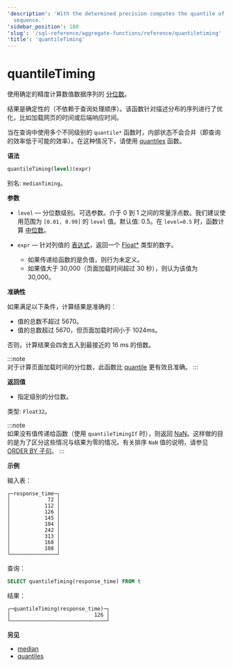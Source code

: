 ```yaml
---
'description': 'With the determined precision computes the quantile of a numeric data
  sequence.'
'sidebar_position': 180
'slug': '/sql-reference/aggregate-functions/reference/quantiletiming'
'title': 'quantileTiming'
---
```





# quantileTiming

使用确定的精度计算数值数据序列的 [分位数](https://en.wikipedia.org/wiki/Quantile)。

结果是确定性的（不依赖于查询处理顺序）。该函数针对描述分布的序列进行了优化，比如加载网页的时间或后端响应时间。

当在查询中使用多个不同级别的 `quantile*` 函数时，内部状态不会合并（即查询的效率低于可能的效率）。在这种情况下，请使用 [quantiles](../../../sql-reference/aggregate-functions/reference/quantiles.md#quantiles) 函数。

**语法**

```sql
quantileTiming(level)(expr)
```

别名: `medianTiming`。

**参数**

- `level` — 分位数级别。可选参数。介于 0 到 1 之间的常量浮点数。我们建议使用范围为 `[0.01, 0.99]` 的 `level` 值。默认值: 0.5。在 `level=0.5` 时，函数计算 [中位数](https://en.wikipedia.org/wiki/Median)。

- `expr` — 针对列值的 [表达式](/sql-reference/syntax#expressions)，返回一个 [Float*](../../../sql-reference/data-types/float.md) 类型的数字。

    - 如果传递给函数的是负值，则行为未定义。
    - 如果值大于 30,000（页面加载时间超过 30 秒），则认为该值为 30,000。

**准确性**

如果满足以下条件，计算结果是准确的：

- 值的总数不超过 5670。
- 值的总数超过 5670，但页面加载时间小于 1024ms。

否则，计算结果会四舍五入到最接近的 16 ms 的倍数。

:::note    
对于计算页面加载时间的分位数，此函数比 [quantile](/sql-reference/aggregate-functions/reference/quantile) 更有效且准确。
:::

**返回值**

- 指定级别的分位数。

类型: `Float32`。

:::note    
如果没有值传递给函数（使用 `quantileTimingIf` 时），则返回 [NaN](/sql-reference/data-types/float#nan-and-inf)。这样做的目的是为了区分这些情况与结果为零的情况。有关排序 `NaN` 值的说明，请参见 [ORDER BY 子句](/sql-reference/statements/select/order-by)。
:::

**示例**

输入表：

```text
┌─response_time─┐
│            72 │
│           112 │
│           126 │
│           145 │
│           104 │
│           242 │
│           313 │
│           168 │
│           108 │
└───────────────┘
```

查询：

```sql
SELECT quantileTiming(response_time) FROM t
```

结果：

```text
┌─quantileTiming(response_time)─┐
│                           126 │
└───────────────────────────────┘
```

**另见**

- [median](/sql-reference/aggregate-functions/reference/median)
- [quantiles](../../../sql-reference/aggregate-functions/reference/quantiles.md#quantiles)

